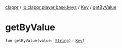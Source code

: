 [clappr](../../index.md) / [io.clappr.player.base.keys](../index.md) / [Key](index.md) / [getByValue](./get-by-value.md)

# getByValue

`fun getByValue(value: `[`String`](https://kotlinlang.org/api/latest/jvm/stdlib/kotlin/-string/index.html)`): `[`Key`](index.md)`?`